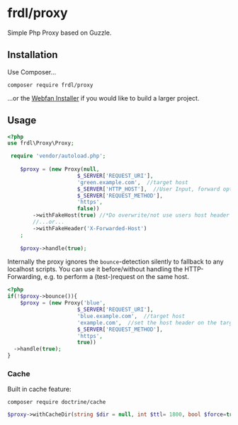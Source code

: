 # frdl/proxy
Simple Php Proxy based on Guzzle.

## Installation
Use Composer...
````
composer require frdl/proxy
````
...or the [Webfan Installer](https://frdl.webfan.de/install/php/) if you would like to build a larger project.

## Usage

````php
<?php
use frdl\Proxy\Proxy;

 require 'vendor/autoload.php'; 
 
 	$proxy = (new Proxy(null,
                      $_SERVER['REQUEST_URI'],
                      'green.example.com',  //target host
                      $_SERVER['HTTP_HOST'],  //User Input, forward optionaly*
                      $_SERVER['REQUEST_METHOD'], 
                      'https', 
                      false))
        ->withFakeHost(true) //*Do overwrite/not use users host header
        //...or...
        ->withFakeHeader('X-Forwarded-Host')
    ;
    
	$proxy->handle(true);
````

Internally the proxy ignores the `bounce`-detection silently to fallback to any localhost scripts.
You can use it before/without handling the HTTP-Forwarding, e.g. to perform a (test-)request on the same host.
````php
<?php
if(!$proxy->bounce()){	
 	$proxy = (new Proxy('blue',
                      $_SERVER['REQUEST_URI'],
                      'blue.example.com',  //target host
                      'example.com',  //set the host header on the target script
                      $_SERVER['REQUEST_METHOD'], 
                      'https', 
                      true))
  ->handle(true);                    
}
````

### Cache
Built in cache feature:
````
composer require doctrine/cache
````
````php
$proxy->withCacheDir(string $dir = null, int $ttl= 1800, bool $force=true)
````
